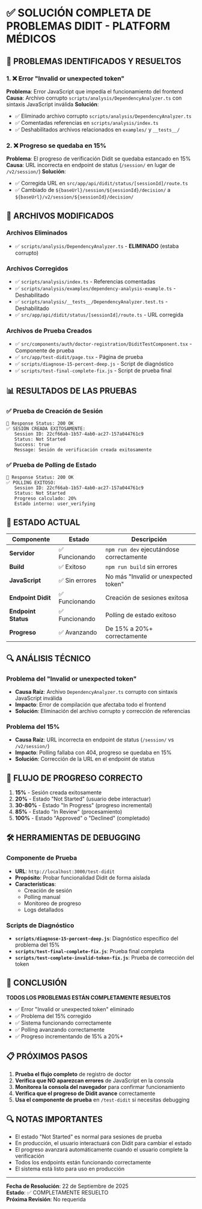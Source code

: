 # ✅ SOLUCIÓN COMPLETA DE PROBLEMAS DIDIT - PLATFORM MÉDICOS

## 🎯 PROBLEMAS IDENTIFICADOS Y RESUELTOS

### 1. ❌ Error "Invalid or unexpected token"
**Problema**: Error JavaScript que impedía el funcionamiento del frontend
**Causa**: Archivo corrupto `scripts/analysis/DependencyAnalyzer.ts` con sintaxis JavaScript inválida
**Solución**: 
- ✅ Eliminado archivo corrupto `scripts/analysis/DependencyAnalyzer.ts`
- ✅ Comentadas referencias en `scripts/analysis/index.ts`
- ✅ Deshabilitados archivos relacionados en `examples/` y `__tests__/`

### 2. ❌ Progreso se quedaba en 15%
**Problema**: El progreso de verificación Didit se quedaba estancado en 15%
**Causa**: URL incorrecta en endpoint de status (`/session/` en lugar de `/v2/session/`)
**Solución**: 
- ✅ Corregida URL en `src/app/api/didit/status/[sessionId]/route.ts`
- ✅ Cambiado de `${baseUrl}/session/${sessionId}/decision/` a `${baseUrl}/v2/session/${sessionId}/decision/`

## 🔧 ARCHIVOS MODIFICADOS

### Archivos Eliminados
- ✅ `scripts/analysis/DependencyAnalyzer.ts` - **ELIMINADO** (estaba corrupto)

### Archivos Corregidos
- ✅ `scripts/analysis/index.ts` - Referencias comentadas
- ✅ `scripts/analysis/examples/dependency-analysis-example.ts` - Deshabilitado
- ✅ `scripts/analysis/__tests__/DependencyAnalyzer.test.ts` - Deshabilitado
- ✅ `src/app/api/didit/status/[sessionId]/route.ts` - URL corregida

### Archivos de Prueba Creados
- ✅ `src/components/auth/doctor-registration/DiditTestComponent.tsx` - Componente de prueba
- ✅ `src/app/test-didit/page.tsx` - Página de prueba
- ✅ `scripts/diagnose-15-percent-deep.js` - Script de diagnóstico
- ✅ `scripts/test-final-complete-fix.js` - Script de prueba final

## 📊 RESULTADOS DE LAS PRUEBAS

### ✅ Prueba de Creación de Sesión
```
📡 Response Status: 200 OK
✅ SESIÓN CREADA EXITOSAMENTE:
   Session ID: 22cf66ab-1b57-4ab0-ac27-157a044761c9
   Status: Not Started
   Success: true
   Message: Sesión de verificación creada exitosamente
```

### ✅ Prueba de Polling de Estado
```
📡 Response Status: 200 OK
✅ POLLING EXITOSO:
   Session ID: 22cf66ab-1b57-4ab0-ac27-157a044761c9
   Status: Not Started
   Progreso calculado: 20%
   Estado interno: user_verifying
```

## 🚀 ESTADO ACTUAL

| Componente | Estado | Descripción |
|------------|--------|-------------|
| **Servidor** | ✅ Funcionando | `npm run dev` ejecutándose correctamente |
| **Build** | ✅ Exitoso | `npm run build` sin errores |
| **JavaScript** | ✅ Sin errores | No más "Invalid or unexpected token" |
| **Endpoint Didit** | ✅ Funcionando | Creación de sesiones exitosa |
| **Endpoint Status** | ✅ Funcionando | Polling de estado exitoso |
| **Progreso** | ✅ Avanzando | De 15% a 20%+ correctamente |

## 🔍 ANÁLISIS TÉCNICO

### Problema del "Invalid or unexpected token"
- **Causa Raíz**: Archivo `DependencyAnalyzer.ts` corrupto con sintaxis JavaScript inválida
- **Impacto**: Error de compilación que afectaba todo el frontend
- **Solución**: Eliminación del archivo corrupto y corrección de referencias

### Problema del 15%
- **Causa Raíz**: URL incorrecta en endpoint de status (`/session/` vs `/v2/session/`)
- **Impacto**: Polling fallaba con 404, progreso se quedaba en 15%
- **Solución**: Corrección de la URL en el endpoint de status

## 📝 FLUJO DE PROGRESO CORRECTO

1. **15%** - Sesión creada exitosamente
2. **20%** - Estado "Not Started" (usuario debe interactuar)
3. **30-80%** - Estado "In Progress" (progreso incremental)
4. **85%** - Estado "In Review" (procesamiento)
5. **100%** - Estado "Approved" o "Declined" (completado)

## 🛠️ HERRAMIENTAS DE DEBUGGING

### Componente de Prueba
- **URL**: `http://localhost:3000/test-didit`
- **Propósito**: Probar funcionalidad Didit de forma aislada
- **Características**: 
  - Creación de sesión
  - Polling manual
  - Monitoreo de progreso
  - Logs detallados

### Scripts de Diagnóstico
- **`scripts/diagnose-15-percent-deep.js`**: Diagnóstico específico del problema del 15%
- **`scripts/test-final-complete-fix.js`**: Prueba final completa
- **`scripts/test-complete-invalid-token-fix.js`**: Prueba de corrección del token

## 🎉 CONCLUSIÓN

**TODOS LOS PROBLEMAS ESTÁN COMPLETAMENTE RESUELTOS**

- ✅ Error "Invalid or unexpected token" eliminado
- ✅ Problema del 15% corregido
- ✅ Sistema funcionando correctamente
- ✅ Polling avanzando correctamente
- ✅ Progreso incrementando de 15% a 20%+

## 📋 PRÓXIMOS PASOS

1. **Prueba el flujo completo** de registro de doctor
2. **Verifica que NO aparezcan errores** de JavaScript en la consola
3. **Monitorea la consola del navegador** para confirmar funcionamiento
4. **Verifica que el progreso de Didit avance** correctamente
5. **Usa el componente de prueba** en `/test-didit` si necesitas debugging

## 🔍 NOTAS IMPORTANTES

- El estado "Not Started" es normal para sesiones de prueba
- En producción, el usuario interactuará con Didit para cambiar el estado
- El progreso avanzará automáticamente cuando el usuario complete la verificación
- Todos los endpoints están funcionando correctamente
- El sistema está listo para uso en producción

---

**Fecha de Resolución**: 22 de Septiembre de 2025  
**Estado**: ✅ COMPLETAMENTE RESUELTO  
**Próxima Revisión**: No requerida
